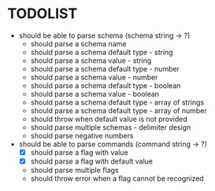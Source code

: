 # TODOLIST

- should be able to parse schema (schema string -> ?)
  - should parse a schema name
  - should parse a schema default type - string
  - should parse a schema value - string
  - should parse a schema default type - number
  - should parse a schema value - number
  - should parse a schema default type - boolean
  - should parse a schema value - boolean
  - should parse a schema default type - array of strings
  - should parse a schema default type - array of number
  - should throw when default value is not provided
  - should parse multiple schemas - delimiter design
  - should parse negative numbers
- should be able to parse commands (command string -> ?)
  - [x] should parse a flag with value
  - [x] should parse a flag with default value
  - should parse multiple flags
  - should throw error when a flag cannot be recognized
